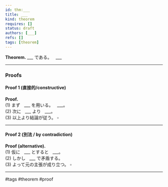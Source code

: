 ```yaml
---
id: thm:___
title: ___
kind: theorem
requires: []
status: draft
authors: [___]
refs: []
tags: [theorem]
---
```


**Theorem.** ___ である。 $\,\,$ ___

---

### Proofs

#### Proof 1 (直接的/constructive)
**Proof.**  
(1) まず $\,\,$ ___ を用いる。 $\,\,$ ___。  
(2) 次に $\,\,$ ___ より $\,\,$ ___。  
(3) 以上より結論が従う。 $\square$

---

#### Proof 2 (別法 / by contradiction)
**Proof (alternative).**  
(1) 仮に $\,\,$ ___ とすると $\,\,$ ___。  
(2) しかし $\,\,$ ___ で矛盾する。  
(3) よって元の主張が成り立つ。 $\square$

---

#tags #theorem #proof
